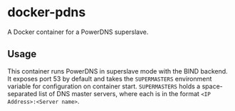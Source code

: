 docker-pdns
===========
A Docker container for a PowerDNS superslave.

Usage
-----
This container runs PowerDNS in superslave mode with the BIND backend. It exposes port 53 by default and takes the `SUPERMASTERS` environment variable for configuration on container start. `SUPERMASTERS` holds a space-separated list of DNS master servers, where each is in the format `<IP Address>:<Server name>`.
